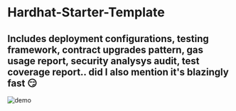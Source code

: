 #  Hardhat-Starter-Template

## Includes deployment configurations, testing framework, contract upgrades pattern, gas usage report, security analysys audit, test coverage report.. did I also mention it's blazingly fast 😏 

![demo](https://i.ibb.co/tY00DR0/Screen-Shot-2022-07-13-at-1-57-15-pm.png)
